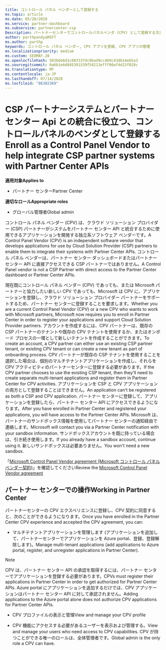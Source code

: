 ```yaml
---
title: コントロール パネル ベンダーとして登録する
ms.topic: article
ms.date: 05/20/2020
ms.service: partner-dashboard
ms.subservice: partnercenter-csp
Description: パートナーセンターでコントロールパネルベンダ (CPV) として登録する方法について説明します。
author: parthpandyaMSFT
ms.author: parthp
keywords: コントロール パネル ベンダー, CPV アプリを登録, CPV アプリの管理
ms.localizationpriority: medium
ms.custom: SEOMAY.20
ms.openlocfilehash: 503bbb6d1c083337dc9bad9cc469c43d614eb5a3
ms.sourcegitcommit: 0a6b1e6d845391539f54213efff00af4d23f028c
ms.translationtype: MT
ms.contentlocale: ja-JP
ms.lasthandoff: 07/14/2020
ms.locfileid: "86302369"
---
```

# <a name="enroll-as-a-control-panel-vendor-to-help-integrate-csp-partner-systems-with-partner-center-apis"></a><span data-ttu-id="60eb3-104">CSP パートナーシステムとパートナーセンター Api との統合に役立つ、コントロールパネルのベンダとして登録する</span><span class="sxs-lookup"><span data-stu-id="60eb3-104">Enroll as a Control Panel Vendor to help integrate CSP partner systems with Partner Center APIs</span></span>

<span data-ttu-id="60eb3-105">**適用対象**</span><span class="sxs-lookup"><span data-stu-id="60eb3-105">**Applies to**</span></span>

- <span data-ttu-id="60eb3-106">パートナー センター</span><span class="sxs-lookup"><span data-stu-id="60eb3-106">Partner Center</span></span>

<span data-ttu-id="60eb3-107">**適切なロール**</span><span class="sxs-lookup"><span data-stu-id="60eb3-107">**Appropriate roles**</span></span>

- <span data-ttu-id="60eb3-108">グローバル管理者</span><span class="sxs-lookup"><span data-stu-id="60eb3-108">Global admin</span></span>

<span data-ttu-id="60eb3-109">コントロール パネル ベンダー (CPV) は、クラウド ソリューション プロバイダー (CSP) パートナーがシステムをパートナー センター API と統合するために使用できるアプリケーションを開発する独立系ソフトウェア ベンダーです。</span><span class="sxs-lookup"><span data-stu-id="60eb3-109">A Control Panel Vendor (CPV) is an independent software vendor that develops applications for use by Cloud Solution Provider (CSP) partners to enable them to integrate their systems with Partner Center APIs.</span></span> <span data-ttu-id="60eb3-110">コントロール パネル ベンダーは、パートナー センター ダッシュボードまたはパートナー センター API に直接アクセスできる CSP パートナーではありません。</span><span class="sxs-lookup"><span data-stu-id="60eb3-110">A Control Panel vendor is not a CSP Partner with direct access to the Partner Center dashboard or Partner Center APIs.</span></span>

<span data-ttu-id="60eb3-111">現在既にコントロール パネル ベンダー (CPV) であっても、または Microsoft パートナーと協力したい新しい CPV であっても、Microsoft は CPV に、アプリケーションを登録し、クラウド ソリューション プロバイダー パートナーをサポートするため、パートナー センターに登録することを要求します。</span><span class="sxs-lookup"><span data-stu-id="60eb3-111">Whether you are a current Control Panel Vendor (CPV) or a new CPV who wants to work with Microsoft partners, Microsoft now requires you to enroll in Partner Center in order to register your applications and support Cloud Solution Provider partners.</span></span> <span data-ttu-id="60eb3-112">アカウントを作成するには、CPV パートナーは、既存の CSP パートナーのテナントや既存の CPV テナントを使用するか、またはオンボード プロセスの一環として新しいテナントを作成することができます。</span><span class="sxs-lookup"><span data-stu-id="60eb3-112">To create an account, a CPV partner can either use an existing CSP partner tenant, or existing CPV tenant or can create a new tenant as part of onboarding process.</span></span> <span data-ttu-id="60eb3-113">CPV パートナーが既存の CSP テナントを使用することを選択した場合は、個別のマルチテナントアプリケーションを作成し、それらを CPV アクティビティのパートナーセンターに登録する必要があります。</span><span class="sxs-lookup"><span data-stu-id="60eb3-113">If the CPV partner chooses to use the existing CSP tenant, then they'll need to create separate multi-tenant applications and register them in Partner Center for CPV activities.</span></span> <span data-ttu-id="60eb3-114">アプリケーションを CSP と CPV アプリケーションの両方として登録することはできません。</span><span class="sxs-lookup"><span data-stu-id="60eb3-114">An application can't be registered as both a CSP and CPV application.</span></span> <span data-ttu-id="60eb3-115">パートナー センターに登録して、アプリケーションを登録したら、パートナー センター API にアクセスできるようになります。</span><span class="sxs-lookup"><span data-stu-id="60eb3-115">After you have enrolled in Partner Center and registered your applications, you will have access to the Partner Center APIs.</span></span>  <span data-ttu-id="60eb3-116">Microsoft は、パートナーのサンドボックス情報を使用してパートナー センターの通知経由で連絡します。</span><span class="sxs-lookup"><span data-stu-id="60eb3-116">Microsoft will contact you via a Partner Center notification with your sandbox information.</span></span> <span data-ttu-id="60eb3-117">サンドボックスアカウントを既に持っている場合は、引き続き使用します。</span><span class="sxs-lookup"><span data-stu-id="60eb3-117">If you already have a sandbox account, continue using it.</span></span> <span data-ttu-id="60eb3-118">新しいサンドボックスは必要ありません。</span><span class="sxs-lookup"><span data-stu-id="60eb3-118">You won't need a new sandbox.</span></span>

<span data-ttu-id="60eb3-119">「[Microsoft Control Panel Vendor agreement (Microsoft コントロール パネル ベンダー契約)](https://go.microsoft.com/fwlink/?linkid=2055198)」を確認してください</span><span class="sxs-lookup"><span data-stu-id="60eb3-119">Review the [Microsoft Control Panel Vendor agreement](https://go.microsoft.com/fwlink/?linkid=2055198)</span></span>


## <a name="working-in-partner-center"></a><span data-ttu-id="60eb3-120">パートナー センターでの操作</span><span class="sxs-lookup"><span data-stu-id="60eb3-120">Working in Partner Center</span></span>
<span data-ttu-id="60eb3-121">パートナーセンターの CPV エクスペリエンスに登録し、CPV 契約に同意すると、次のことができるようになります。</span><span class="sxs-lookup"><span data-stu-id="60eb3-121">Once you have enrolled in the Partner Center CPV experience and accepted the CPV agreement, you can:</span></span>

- <span data-ttu-id="60eb3-122">マルチテナントアプリケーションを管理します (アプリケーションを追加して、パートナーセンターでアプリケーションを Azure portal、登録、登録解除します)。</span><span class="sxs-lookup"><span data-stu-id="60eb3-122">Manage multi-tenant applications (add applications to Azure portal, register, and unregister applications in Partner Center).</span></span>

>[!Note] 
><span data-ttu-id="60eb3-123">CPV は、パートナー センター API の承認を取得するには、パートナー センターでアプリケーションを登録する必要があります。</span><span class="sxs-lookup"><span data-stu-id="60eb3-123">CPVs must register their applications in Partner Center in order to get authorized for Partner Center APIs.</span></span> <span data-ttu-id="60eb3-124">Azure portal にアプリケーションを追加するだけでは、CPV アプリケーションはパートナー センター API に対して承認されません。</span><span class="sxs-lookup"><span data-stu-id="60eb3-124">Adding applications to the Azure portal alone does not authorize CPV applications for Partner Center APIs.</span></span> 

- <span data-ttu-id="60eb3-125">CPV プロファイルの表示と管理</span><span class="sxs-lookup"><span data-stu-id="60eb3-125">View and manage your CPV profile</span></span> 

- <span data-ttu-id="60eb3-126">CPV 機能にアクセスする必要があるユーザーを表示および管理する。</span><span class="sxs-lookup"><span data-stu-id="60eb3-126">View and manage your users who need access to CPV capabilities.</span></span> <span data-ttu-id="60eb3-127">CPV が持つことができる唯一のロールは、全体管理者です。</span><span class="sxs-lookup"><span data-stu-id="60eb3-127">Global admin is the only role a CPV can have.</span></span>


